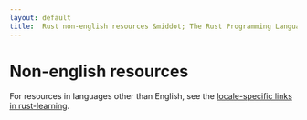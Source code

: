 ```yaml
---
layout: default
title:  Rust non-english resources &middot; The Rust Programming Language
---
```


# Non-english resources

For resources in languages other than English, see the
[locale-specific links in rust-learning][locale].

[locale]: https://github.com/ctjhoa/rust-learning#locale-links